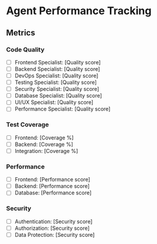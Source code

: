 # Agent Performance Tracking

## Metrics

### Code Quality
- [ ] Frontend Specialist: [Quality score]
- [ ] Backend Specialist: [Quality score]
- [ ] DevOps Specialist: [Quality score]
- [ ] Testing Specialist: [Quality score]
- [ ] Security Specialist: [Quality score]
- [ ] Database Specialist: [Quality score]
- [ ] UI/UX Specialist: [Quality score]
- [ ] Performance Specialist: [Quality score]

### Test Coverage
- [ ] Frontend: [Coverage %]
- [ ] Backend: [Coverage %]
- [ ] Integration: [Coverage %]

### Performance
- [ ] Frontend: [Performance score]
- [ ] Backend: [Performance score]
- [ ] Database: [Performance score]

### Security
- [ ] Authentication: [Security score]
- [ ] Authorization: [Security score]
- [ ] Data Protection: [Security score]
